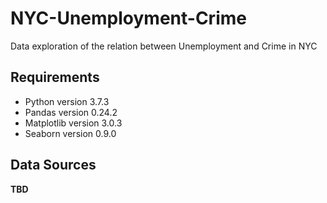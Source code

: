 # NYC-Unemployment-Crime
Data exploration of the relation between Unemployment and Crime in NYC

## Requirements
* Python version 3.7.3
* Pandas version 0.24.2
* Matplotlib version 3.0.3
* Seaborn version 0.9.0

## Data Sources
**TBD**
